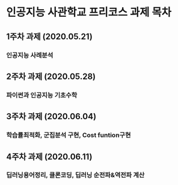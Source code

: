 # 인공지능 사관학교 프리코스 과제 목차

## 1주차 과제 (2020.05.21)

### 인공지능 사례분석

## 2주차 과제 (2020.05.28)

### 파이썬과 인공지능 기초수학

## 3주차 과제 (2020.06.04)

### 학습률최적화, 군집분석 구현, Cost funtion구현

## 4주차 과제 (2020.06.11)

### 딥러닝용어정리, 클론코딩, 딥러닝 순전파&역전파 계산
